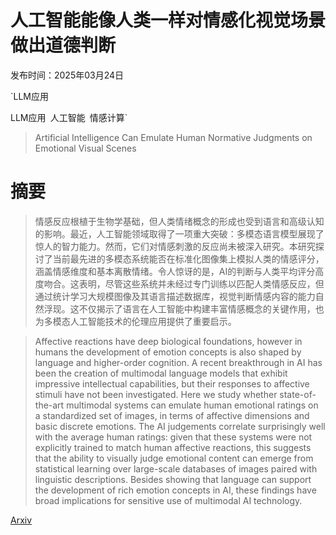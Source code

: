 # 人工智能能像人类一样对情感化视觉场景做出道德判断

发布时间：2025年03月24日

`LLM应用

LLM应用` `人工智能` `情感计算`

> Artificial Intelligence Can Emulate Human Normative Judgments on Emotional Visual Scenes

# 摘要

> 情感反应根植于生物学基础，但人类情绪概念的形成也受到语言和高级认知的影响。最近，人工智能领域取得了一项重大突破：多模态语言模型展现了惊人的智力能力。然而，它们对情感刺激的反应尚未被深入研究。本研究探讨了当前最先进的多模态系统能否在标准化图像集上模拟人类的情感评分，涵盖情感维度和基本离散情绪。令人惊讶的是，AI的判断与人类平均评分高度吻合。这表明，尽管这些系统并未经过专门训练以匹配人类情感反应，但通过统计学习大规模图像及其语言描述数据库，视觉判断情感内容的能力自然浮现。这不仅揭示了语言在人工智能中构建丰富情感概念的关键作用，也为多模态人工智能技术的伦理应用提供了重要启示。

> Affective reactions have deep biological foundations, however in humans the development of emotion concepts is also shaped by language and higher-order cognition. A recent breakthrough in AI has been the creation of multimodal language models that exhibit impressive intellectual capabilities, but their responses to affective stimuli have not been investigated. Here we study whether state-of-the-art multimodal systems can emulate human emotional ratings on a standardized set of images, in terms of affective dimensions and basic discrete emotions. The AI judgements correlate surprisingly well with the average human ratings: given that these systems were not explicitly trained to match human affective reactions, this suggests that the ability to visually judge emotional content can emerge from statistical learning over large-scale databases of images paired with linguistic descriptions. Besides showing that language can support the development of rich emotion concepts in AI, these findings have broad implications for sensitive use of multimodal AI technology.

[Arxiv](https://arxiv.org/abs/2503.18796)